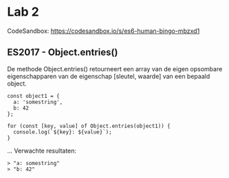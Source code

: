 # Lab 2

CodeSandbox: https://codesandbox.io/s/es6-human-bingo-mbzxd1

## ES2017 - Object.entries()

De methode Object.entries() retourneert een array van de eigen opsombare eigenschapparen van de eigenschap [sleutel, waarde] van een bepaald object.

```
const object1 = {
  a: 'somestring',
  b: 42
};

for (const [key, value] of Object.entries(object1)) {
  console.log(`${key}: ${value}`);
}
```

... Verwachte resultaten:

```
> "a: somestring"
> "b: 42"
```
